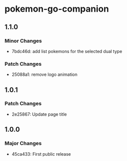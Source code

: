# pokemon-go-companion

## 1.1.0

### Minor Changes

- 7bdc46d: add list pokemons for the selected dual type

### Patch Changes

- 25088a1: remove logo animation

## 1.0.1

### Patch Changes

- 2e25867: Update page title

## 1.0.0

### Major Changes

- 45ca433: First public release
